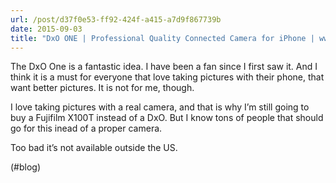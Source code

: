 ```yaml
---
url: /post/d37f0e53-ff92-424f-a415-a7d9f867739b
date: 2015-09-03
title: "DxO ONE | Professional Quality Connected Camera for iPhone | www.dxo.com"
---
```


The DxO One is a fantastic idea. I have been a fan since I first saw it. And I think it is a must for everyone that love taking pictures with their phone, that want better pictures. It is not for me, though.



I love taking pictures with a real camera, and that is why I&#8217;m still going to buy a Fujifilm X100T instead of a DxO. But I know tons of people that should go for this inead of a proper camera.



Too bad it&#8217;s not available outside the US.



(#blog)